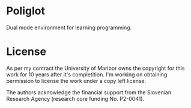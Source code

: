 # Poliglot

Dual mode environment for learning programming.

# License

As per my contract the University of Maribor owns the copyright for this work for 10 years after it's completition. I'm working on obtaining permission to license the work under a copy left license.

The authors acknowledge the financial support from the Slovenian Research Agency (research core funding No. P2-0041).
